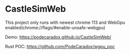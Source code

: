 # CastleSimWeb

This project only runs with newest chrome 113 and WebGpu enabled(chrome://flags/#enable-unsafe-webgpu)

Demo: https://podecaradox.github.io/CastleSimWeb/

Rust POC:
https://github.com/PodeCaradox/wgpu_poc
